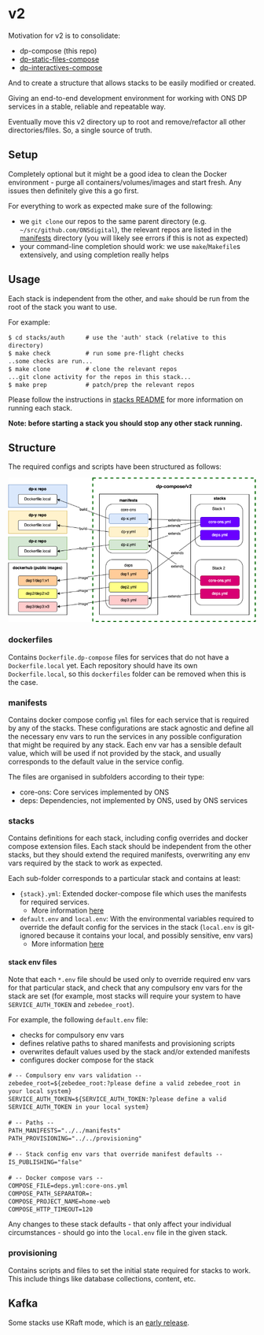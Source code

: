# v2

Motivation for v2 is to consolidate:

- dp-compose (this repo)
- [dp-static-files-compose](https://github.com/ONSdigital/dp-static-files-compose)
- [dp-interactives-compose](https://github.com/ONSdigital/dp-interactives-compose)

And to create a structure that allows stacks to be easily modified or created.

Giving an end-to-end development environment for working with ONS DP services in a stable, reliable and repeatable way.

Eventually move this v2 directory up to root and remove/refactor all other directories/files.
So, a single source of truth.

## Setup

Completely optional but it might be a good idea to clean the Docker environment - purge all containers/volumes/images and start fresh. Any issues then definitely give this a go first.

For everything to work as expected make sure of the following:

- we `git clone` our repos to the same parent directory (e.g. `~/src/github.com/ONSdigital`), the relevant repos are listed in the [manifests](manifests) directory (you will likely see errors if this is not as expected)
- your command-line completion should work: we use `make`/`Makefile`s extensively, and using completion really helps

## Usage

Each stack is independent from the other, and `make` should be run from the root of the stack you want to use.

For example:

```shell
$ cd stacks/auth      # use the 'auth' stack (relative to this directory)
$ make check          # run some pre-flight checks
..some checks are run...
$ make clone          # clone the relevant repos
...git clone activity for the repos in this stack...
$ make prep           # patch/prep the relevant repos
```

Please follow the instructions in [stacks README](./stacks/README.md) for more information on running each stack.

**Note: before starting a stack you should stop any other stack running.**

## Structure

The required configs and scripts have been structured as follows:

![structure](structure.png)

### dockerfiles

Contains `Dockerfile.dp-compose` files for services that do not have a `Dockerfile.local` yet. Each repository should have its own `Dockerfile.local`, so this `dockerfiles` folder can be removed when this is the case.

### manifests

Contains docker compose config `yml` files for each service that is required by any of the stacks. These configurations are stack agnostic and define all the necessary env vars to run the services in any possible configuration that might be required by any stack. Each env var has a sensible default value, which will be used if not provided by the stack, and usually corresponds to the default value in the service config.

The files are organised in subfolders according to their type:

- core-ons: Core services implemented by ONS
- deps: Dependencies, not implemented by ONS, used by ONS services

### stacks

Contains definitions for each stack, including config overrides and docker compose extension files. Each stack should be independent from the other stacks, but they should extend the required manifests, overwriting any env vars required by the stack to work as expected.

Each sub-folder corresponds to a particular stack and contains at least:

- `{stack}.yml`: Extended docker-compose file which uses the manifests for required services.
  - More information [here](https://docs.docker.com/compose/extends/)
- `default.env` and `local.env`: With the environmental variables required to override the default config for the services in the stack (`local.env` is git-ignored because it contains your local, and possibly sensitive, env vars)
  - More information [here](https://docs.docker.com/compose/environment-variables/#using-the---env-file--option)

#### stack env files

Note that each `*.env` file should be used only to override required env vars for that particular stack, and check that any compulsory env vars for the stack are set (for example, most stacks will require your system to have `SERVICE_AUTH_TOKEN` and `zebedee_root`).

For example, the following `default.env` file:

- checks for compulsory env vars
- defines relative paths to shared manifests and provisioning scripts
- overwrites default values used by the stack and/or extended manifests
- configures docker compose for the stack

```shell
# -- Compulsory env vars validation --
zebedee_root=${zebedee_root:?please define a valid zebedee_root in your local system}
SERVICE_AUTH_TOKEN=${SERVICE_AUTH_TOKEN:?please define a valid SERVICE_AUTH_TOKEN in your local system}

# -- Paths --
PATH_MANIFESTS="../../manifests"
PATH_PROVISIONING="../../provisioning"

# -- Stack config env vars that override manifest defaults --
IS_PUBLISHING="false"

# -- Docker compose vars -- 
COMPOSE_FILE=deps.yml:core-ons.yml
COMPOSE_PATH_SEPARATOR=:
COMPOSE_PROJECT_NAME=home-web
COMPOSE_HTTP_TIMEOUT=120
```

Any changes to these stack defaults - that only affect your individual circumstances - should go into the `local.env` file in the given stack.

### provisioning

Contains scripts and files to set the initial state required for stacks to work. This include things like database collections, content, etc.

## Kafka

Some stacks use KRaft mode, which is an [early release](https://github.com/apache/kafka/blob/6d1d68617ecd023b787f54aafc24a4232663428d/config/kraft/README.md).
